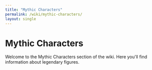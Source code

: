 ```yaml
---
title: "Mythic Characters"
permalink: /wiki/mythic-characters/
layout: single
---
```


# Mythic Characters

Welcome to the Mythic Characters section of the wiki. Here you'll find information about legendary figures. 